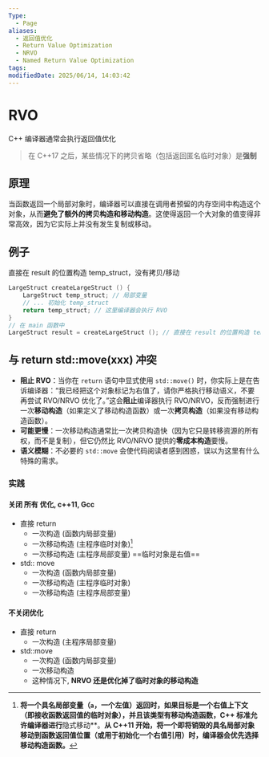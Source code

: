 ```yaml
---
Type:
  - Page
aliases:
  - 返回值优化
  - Return Value Optimization
  - NRVO
  - Named Return Value Optimization
tags: 
modifiedDate: 2025/06/14, 14:03:42
---
```


# RVO

C++ 编译器通常会执行返回值优化

> 在 C++17 之后，某些情况下的拷贝省略（包括返回匿名临时对象）是**强制**

## 原理

当函数返回一个局部对象时，编译器可以直接在调用者预留的内存空间中构造这个对象，从而**避免了额外的拷贝构造和移动构造**。这使得返回一个大对象的值变得非常高效，因为它实际上并没有发生复制或移动。

## 例子

直接在 result 的位置构造 temp_struct，没有拷贝/移动

```cpp
LargeStruct createLargeStruct () {
    LargeStruct temp_struct; // 局部变量
    // ... 初始化 temp_struct
    return temp_struct; // 这里编译器会执行 RVO
}
// 在 main 函数中
LargeStruct result = createLargeStruct (); // 直接在 result 的位置构造 temp_struct，没有拷贝/移动
```

## 与 return std::move(xxx) 冲突

- **阻止 RVO**：当你在 `return` 语句中显式使用 `std::move()` 时，你实际上是在告诉编译器：“我已经把这个对象标记为右值了，请你严格执行移动语义，不要再尝试 RVO/NRVO 优化了。”这会**阻止**编译器执行 RVO/NRVO，反而强制进行一次**移动构造**（如果定义了移动构造函数）或一次**拷贝构造**（如果没有移动构造函数）。
- **可能更慢**：一次移动构造通常比一次拷贝构造快（因为它只是转移资源的所有权，而不是复制），但它仍然比 RVO/NRVO 提供的**零成本构造**要慢。
- **语义模糊**：不必要的 `std::move` 会使代码阅读者感到困惑，误以为这里有什么特殊的需求。

### 实践

#### 关闭 所有 优化, c++11, Gcc

- 直接 return
    - 一次构造 (函数内局部变量)
    - 一次移动构造 (主程序临时对象)[^1]
    - 一次移动构造 (主程序局部变量) ==临时对象是右值==
- std:: move 
    -  一次构造 (函数内局部变量)
    - 一次移动构造  (主程序临时对象)
    - 一次移动构造 (主程序局部变量) 

#### 不关闭优化

- 直接 return 
    - 一次构造 (主程序局部变量)
- std::move
    - 一次构造 (函数内局部变量)
    - 一次移动构造
    - 这种情况下, **NRVO 还是优化掉了临时对象的移动构造**

[^1]: **将一个具名局部变量（`a`，一个左值）返回时，如果目标是一个右值上下文（即接收函数返回值的临时对象），并且该类型有移动构造函数，C++ 标准允许编译器进行**隐式移动**。**从 C++11 开始，将一个即将销毁的具名局部对象移动到函数返回值位置（或用于初始化一个右值引用）时，编译器会优先选择移动构造函数。**
